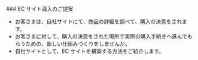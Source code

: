 <span>
### EC サイト導入のご提案

- お客さまは、自社サイトにて、商品の詳細を調べて、購入の決意をされます。
- お客さまに対して、購入の決意をされた場所で実際の購入手続きへ進んでもらうための、新しい仕組みづくりをしませんか。
- 自社サイトとして、EC サイトを構築する方法をご紹介します。
</span>
